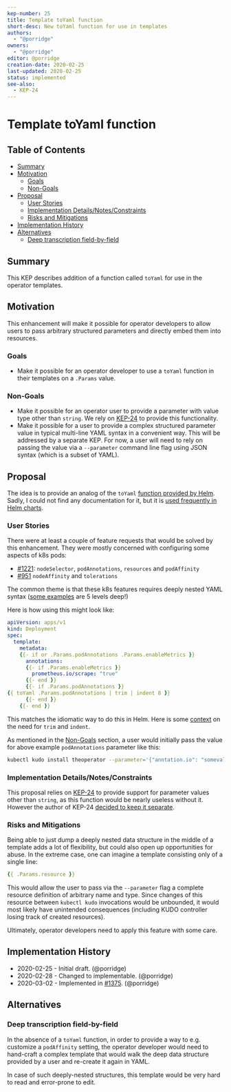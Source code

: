 ```yaml
---
kep-number: 25
title: Template toYaml function
short-desc: New toYaml function for use in templates
authors:
  - "@porridge"
owners:
  - "@porridge"
editor: @porridge
creation-date: 2020-02-25
last-updated: 2020-02-25
status: implemented
see-also:
  - KEP-24
---
```


# Template toYaml function

## Table of Contents

* [Summary](#summary)
* [Motivation](#motivation)
    * [Goals](#goals)
    * [Non-Goals](#non-goals)
* [Proposal](#proposal)
    * [User Stories](#user-stories)
    * [Implementation Details/Notes/Constraints](#implementation-detailsnotesconstraints)
    * [Risks and Mitigations](#risks-and-mitigations)
* [Implementation History](#implementation-history)
* [Alternatives](#alternatives)
    * [Deep transcription field-by-field](#deep-transcription-field-by-field)

## Summary

This KEP describes addition of a function called `toYaml` for use in the operator templates.

## Motivation

This enhancement will make it possible for operator developers to allow users to
pass arbitrary structured parameters and directly embed them into resources.

### Goals

- Make it possible for an operator developer to use a `toYaml` function in their templates
on a `.Params` value.

### Non-Goals

- Make it possible for an operator user to provide a parameter with value type other
than `string`. We rely on [KEP-24](https://github.com/kudobuilder/kudo/pull/1356) to provide
this functionality.
- Make it possible for a user to provide a complex structured parameter value in
typical multi-line YAML syntax in a convenient way.
This will be addressed by a separate KEP. For now, a user will need to rely on
passing the value via a `--parameter` command line flag using JSON syntax
(which is a subset of YAML).

## Proposal

The idea is to provide an analog of the `toYaml`
[function provided by Helm](https://github.com/helm/helm/blob/be1e974cccec4f5583ef6e67b229f35f9e6edd2e/pkg/chartutil/files.go#L168-L179).
Sadly, I could not find any documentation for it, but it is [used frequently in Helm charts](https://github.com/helm/charts/search?q=toYaml&unscoped_q=toYaml).

### User Stories

There were at least a couple of feature requests that would be solved by this
enhancement. They were mostly concerned with configuring some aspects of k8s pods:
- [#1221](https://github.com/kudobuilder/kudo/issues/1221): `nodeSelector`, `podAnnotations`, `resources` and `podAffinity`
- [#951](https://github.com/kudobuilder/kudo/issues/951) `nodeAffinity` and `tolerations`

The common theme is that these k8s features requires deeply nested YAML syntax
([some examples](https://kubernetes.io/docs/concepts/configuration/assign-pod-node/#an-example-of-a-pod-that-uses-pod-affinity) are 5 levels deep!)

Here is how using this might look like:

```yaml
apiVersion: apps/v1
kind: Deployment
spec:
  template:
    metadata:
    {{- if or .Params.podAnnotations .Params.enableMetrics }}
      annotations:
      {{- if .Params.enableMetrics }}
        prometheus.io/scrape: "true"
      {{- end }}
      {{- if .Params.podAnnotations }}
{{ toYaml .Params.podAnnotations | trim | indent 8 }}
      {{- end }}
    {{- end }}
```

This matches the idiomatic way to do this in Helm.
Here is some [context](https://github.com/kudobuilder/kudo/pull/1363#discussion_r386247611)
on the need for `trim` and `indent`.

As mentioned in the [Non-Goals](#non-goals) section, a user would initially
pass the value for above example `podAnnotations` parameter like this:

```bash
kubectl kudo install theoperator --parameter='{"anntation.io": "somevalue"}'
```

### Implementation Details/Notes/Constraints

This proposal relies on [KEP-24](https://github.com/kudobuilder/kudo/pull/1356) to provide
support for parameter values other than `string`, as this function would be nearly
useless without it. However the author of KEP-24 [decided to keep it separate](https://github.com/kudobuilder/kudo/pull/1356/files#r382593155).


### Risks and Mitigations

Being able to just dump a deeply nested data structure in the middle of a template
adds a lot of flexibility, but could also open up opportunities for abuse. In the extreme
case, one can imagine a template consisting only of a single line:

```yaml
{{ .Params.resource }}
```

This would allow the user to pass via the `--parameter` flag a complete resource
definition of arbitrary name and type. Since changes of this resource
between `kubectl kudo` invocations would be unbounded, it would most likely have unintended
consequences (including KUDO controller losing track of created resources).

Ultimately, operator developers need to apply this feature with some care.

## Implementation History

- 2020-02-25 - Initial draft. (@porridge)
- 2020-02-28 - Changed to implementable. (@porridge)
- 2020-03-02 - Implemented in [#1375](https://github.com/kudobuilder/kudo/pull/1375). (@porridge)

## Alternatives

### Deep transcription field-by-field

In the absence of a `toYaml` function, in order to provide a way to e.g. customize
a `podAffinity` setting, the operator developer would need to hand-craft a complex
template that would walk the deep data structure provided by a user and
re-create it again in YAML.

In case of such deeply-nested structures, this template would be very hard to read and
error-prone to edit.
